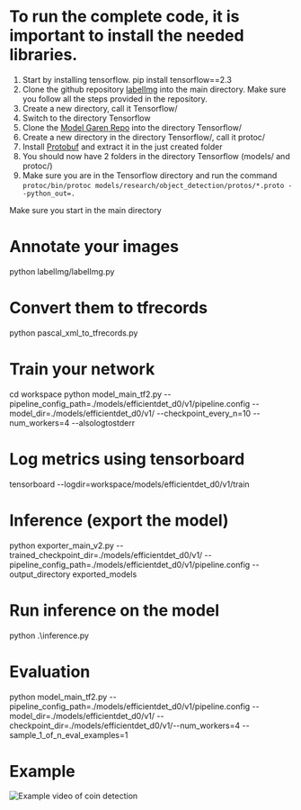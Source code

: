 # To run the complete code, it is important to install the needed libraries.

1. Start by installing tensorflow. pip install tensorflow==2.3
2. Clone the github repository [labelImg](https://github.com/tzutalin/labelImg) into the main directory. Make sure you follow all the steps provided in the repository.
3. Create a new directory, call it Tensorflow/
4. Switch to the directory Tensorflow
5. Clone the [Model Garen Repo](https://github.com/tensorflow/models) into the directory Tensorflow/
6. Create a new directory in the directory Tensorflow/, call it protoc/
7. Install [Protobuf](https://github.com/protocolbuffers/protobuf/releases) and extract it in the just created folder
8. You should now have 2 folders in the directory Tensorflow (models/ and protoc/)
9. Make sure you are in the Tensorflow directory and run the command `protoc/bin/protoc models/research/object_detection/protos/*.proto
--python_out=.`



Make sure you start in the main directory
# Annotate your images
python labelImg/labelImg.py

# Convert them to tfrecords
python pascal_xml_to_tfrecords.py

# Train your network
cd workspace 
python model_main_tf2.py --pipeline_config_path=./models/efficientdet_d0/v1/pipeline.config --model_dir=./models/efficientdet_d0/v1/ --checkpoint_every_n=10 --num_workers=4 --alsologtostderr

# Log metrics using tensorboard
tensorboard --logdir=workspace/models/efficientdet_d0/v1/train

# Inference (export the model)
python exporter_main_v2.py --trained_checkpoint_dir=./models/efficientdet_d0/v1/ --pipeline_config_path=./models/efficientdet_d0/v1/pipeline.config --output_directory exported_models

# Run inference on the model
python .\inference.py

# Evaluation
python model_main_tf2.py --pipeline_config_path=./models/efficientdet_d0/v1/pipeline.config --model_dir=./models/efficientdet_d0/v1/ --checkpoint_dir=./models/efficientdet_d0/v1/--num_workers=4  --sample_1_of_n_eval_examples=1

# Example
![Example video of coin detection](https://github.com/dbudgenh/Data-Challenges-Numismatic/blob/master/workspace/videos/result.gif)
